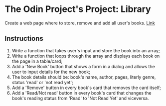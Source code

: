 # The Odin Project's Project: Library
Create a web page where to store, remove and add all user's books. [Link](https://www.theodinproject.com/lessons/node-path-javascript-library)
## Instructions
1. Write a function that takes user's input and store the book into an array;
2. Write a function that loops through the array and displays each book on the page in a table/card;
3. Add a 'New Book' button that shows a form in a dialog and allows the user to input details for the new book;
4. The book details should be: book's name, author, pages, literly genre, status 'read' or 'not read yet';
5. Add a 'Remove' button in every book's card that removes the card itself;
6. Add a 'Read/Not read' button in every book's card that changes the book's reading status from 'Read' to 'Not Read Yet' and viceversa.



